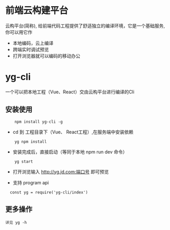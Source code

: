 # 前端云构建平台

云构平台(简称), 给前端代码工程提供了舒适独立的编译环境，它是一个基础服务, 你可以用它作

  * 本地编码，云上编译
  * 跨端实时调试预览
  * 打开浏览器就可以编码的移动办公

# yg-cli

一个可以把本地工程（Vue、React）交由云构平台进行编译的Cli

## 安装使用
```
    npm install yg-cli -g
```
  * cd 到 工程目录下（Vue、 React工程）,在服务端中安装依赖
```
    yg npm install
```
  * 安装完成后，直接启动（等同于本地 npm run dev 命令）
```
    yg start
```
  * 打开浏览输入 http://yg.jd.com:端口号 即可预览

  * 支持 program api
```
  const yg = require('yg-cli/index')
```  
## 更多操作
    详见 yg -h
    